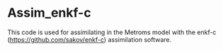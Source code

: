 # Assim_enkf-c

This code is used for assimilating in the Metroms model with the enkf-c (https://github.com/sakov/enkf-c) assimilation software.
